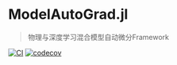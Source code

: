 # ModelAutoGrad.jl

> 物理与深度学习混合模型自动微分Framework

[![CI](https://github.com/jl-pkgs/ModelAutoGrads.jl/actions/workflows/CI.yml/badge.svg)](https://github.com/jl-pkgs/ModelAutoGrads.jl/actions/workflows/CI.yml)
[![codecov](https://codecov.io/gh/jl-pkgs/ModelAutoGrads.jl/graph/badge.svg)](https://codecov.io/gh/jl-pkgs/ModelAutoGrads.jl/tree/master/src)
